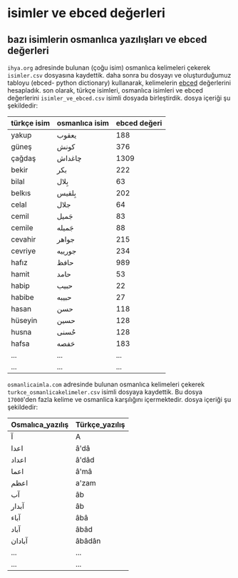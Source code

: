 # isimler ve ebced değerleri
## bazı isimlerin osmanlıca yazılışları ve ebced değerleri

```ihya.org``` adresinde bulunan (çoğu isim) osmanlıca kelimeleri çekerek ```isimler.csv```  dosyasına kaydettik.
daha sonra bu dosyayı ve oluşturduğumuz tabloyu (ebced- python dictionary) kullanarak, kelimelerin [ebced](https://tr.wikipedia.org/wiki/Ebced_hesab%C4%B1) değerlerini hesapladık.
son olarak, türkçe isimleri, osmanlıca isimleri ve ebced değerlerini  ```isimler_ve_ebced.csv``` isimli dosyada birleştirdik.
dosya içeriği şu şekildedir:

|türkçe isim|osmanlıca isim|ebced değeri|
| ------ | ------ | ------ |
|yakup| یعقوب|188|
|güneş| كونش|376|
|çağdaş| چاغداش|1309|
|bekir| بكر|222|
|bilal| بِلال|63|
|belkıs| بِلقیس|202|
|celal| جلال|64|
|cemil| جَمیل|83|
|cemile| جَمیله|88|
|cevahir| جواهر|215|
|cevriye| جورييه|234|
|hafız| حافظ|989|
|hamit| حامد|53|
|habip| حبیب|22|
|habibe| حبیبه|27|
|hasan| حسن|118|
|hüseyin| حسین|128|
|husna| حُسنی|128|
|hafsa| حَفصه|183|
|...| ...|...|
|...| ...|...|


```osmanlicaimla.com``` adresinde bulunan osmanlıca kelimeleri çekerek ```turkce_osmanlicakelimeler.csv```  isimli dosyaya kaydettik.
Bu dosya ```17000```'den fazla kelime ve osmanlica karşılığını içermektedir. dosya içeriği şu şekildedir:


|Osmalıca_yazılış|Türkçe_yazılış|
| ------ | ------ |
|آ|A|
|اعدا|â'dâ|
|اعداد|â'dâd|
|اعما|â'mâ|
|اعظم|a'zam|
|آب|âb|
|آبدار|âb|
|آباء|âbâ|
|آباد|âbâd|
|آبادان|âbâdân|
|...| ...|...|
|...| ...|...|

